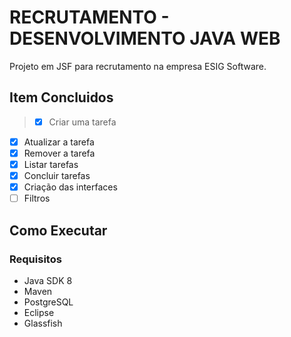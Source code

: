 # RECRUTAMENTO - DESENVOLVIMENTO JAVA WEB

Projeto em JSF para recrutamento na empresa ESIG Software.

## Item Concluidos


> - [x] Criar  uma tarefa
- [x]  Atualizar a tarefa
- [x] Remover a tarefa
- [x] Listar tarefas
- [x] Concluir tarefas
- [x] Criação das interfaces
- [ ] Filtros

## Como Executar

### Requisitos
- Java SDK 8
- Maven 
- PostgreSQL
- Eclipse
- Glassfish

